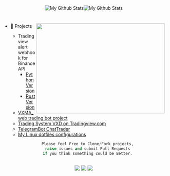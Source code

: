<div align="center">
<img src="https://github-readme-stats-sigma-five.vercel.app/api?username=vazw&theme=dark&include_all_commits=true&count_private=true&show_icons=true" alt="My Github Stats"><img src="https://github-readme-streak-stats.herokuapp.com/?user=vazw&theme=dark" alt="My Github Stats">
</div>

<div align="left">
<h1></h1>
<a target="_blank" align="center" href="https://www.tradingview.com/script/OKKz3vDv-VXD-Cloud-Edition/">
  <img align="right" top="500" height="280" width="400" src="https://www.tradingview.com/x/LukBdBPu">
</a>

- 🔭 Projects
  - Tradingview alert webhook for BinanceAPI
    - <a href="https://github.com/vazw/Binance_fapi_TV_webhook" target="blank">Python Version</a>
    - <a href="https://github.com/vazw/binance_tv_rs" target="blank">Rust Version</a>
  - <a href="https://github.com/vazw/vxma_web" target="blank">VXMA_web trading bot project</a>
  - <a href="https://www.tradingview.com/script/OKKz3vDv-VXD-Cloud-Edition/" target="blank">Trading System VXD on Tradingview.com</a>
  - <a href="https://github.com/vazw/ChatTrader" target="blank">TelegramBot ChatTrader</a>
  - <a href="https://github.com/vazw/dotfiles" target="blank">My Linux dotfiles configurations</a>

  <div align="center">

  ```python
  Please feel Free to Clone/Fork projects,
  raise issues and submit Pull Requests
  if you think something could be Better.
  ```
  </div>

</div>

  
##  
<div align="center">
  <!-- <img align="right" src="https://github-readme-stats-sigma-five.vercel.app/api/top-langs/?username=vazw&layout=compact&theme=dark&bg_color=0A0A0A" alt="Vaz Top Languages"/> -->
<img src="https://img.shields.io/badge/Linux-006701.svg?style=for-the-badge&logo=linux&logoColor=white">
<img src="https://img.shields.io/badge/Bitcoin-white?logo=Bitcoin&logoColor=orange&style=for-the-badge">
<img src="https://komarev.com/ghpvc/?username=vazw&color=blue&style=for-the-badge&label=VIEWS">
</div>
